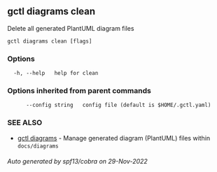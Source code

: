 ## gctl diagrams clean

Delete all generated PlantUML diagram files

```
gctl diagrams clean [flags]
```

### Options

```
  -h, --help   help for clean
```

### Options inherited from parent commands

```
      --config string   config file (default is $HOME/.gctl.yaml)
```

### SEE ALSO

* [gctl diagrams](gctl_diagrams.md)	 - Manage generated diagram (PlantUML) files within `docs/diagrams`

###### Auto generated by spf13/cobra on 29-Nov-2022
